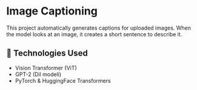 #  Image Captioning

This project automatically generates captions for uploaded images. When the model looks at an image, it creates a short sentence to describe it.

## 🔧 Technologies Used

- Vision Transformer (ViT)
- GPT-2 (Dil modeli)
- PyTorch & HuggingFace Transformers




